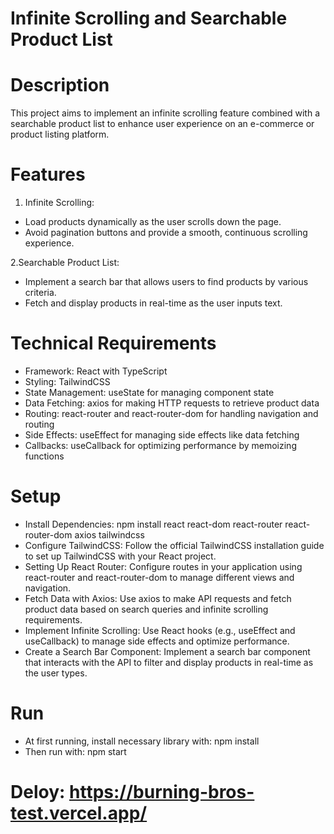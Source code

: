 # Infinite Scrolling and Searchable Product List

# Description
This project aims to implement an infinite scrolling feature combined with a searchable product list to enhance user experience on an e-commerce or product listing platform.

# Features
1. Infinite Scrolling:
- Load products dynamically as the user scrolls down the page.
- Avoid pagination buttons and provide a smooth, continuous scrolling experience.

2.Searchable Product List:
- Implement a search bar that allows users to find products by various criteria.
- Fetch and display products in real-time as the user inputs text.

# Technical Requirements
- Framework: React with TypeScript
- Styling: TailwindCSS
- State Management: useState for managing component state
- Data Fetching: axios for making HTTP requests to retrieve product data
- Routing: react-router and react-router-dom for handling navigation and routing
- Side Effects: useEffect for managing side effects like data fetching
- Callbacks: useCallback for optimizing performance by memoizing functions

# Setup
- Install Dependencies:
    npm install react react-dom react-router react-router-dom axios tailwindcss
- Configure TailwindCSS: Follow the official TailwindCSS installation guide to set up TailwindCSS with your React project.
- Setting Up React Router: Configure routes in your application using react-router and react-router-dom to manage different views and navigation.
- Fetch Data with Axios: Use axios to make API requests and fetch product data based on search queries and infinite scrolling requirements.
- Implement Infinite Scrolling: Use React hooks (e.g., useEffect and useCallback) to manage side effects and optimize performance.
- Create a Search Bar Component: Implement a search bar component that interacts with the API to filter and display products in real-time as the user types.

# Run

- At first running, install necessary library with:
    npm install
- Then run with:
    npm start

 # Deloy: https://burning-bros-test.vercel.app/
